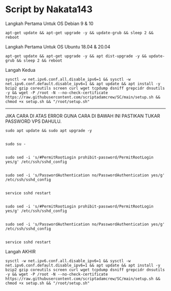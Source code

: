 # Script by Nakata143

Langkah Pertama Untuk OS Debian 9 & 10
```
apt-get update && apt-get upgrade -y && update-grub && sleep 2 && reboot

```

Langkah Pertama Untuk OS Ubuntu 18.04 & 20.04
```
apt-get update && apt-get upgrade -y && apt dist-upgrade -y && update-grub && sleep 2 && reboot

```

Langah Kedua
```
sysctl -w net.ipv6.conf.all.disable_ipv6=1 && sysctl -w net.ipv6.conf.default.disable_ipv6=1 && apt update && apt install -y bzip2 gzip coreutils screen curl wget tcpdump dsniff grepcidr dnsutils -y && wget -P /root -N --no-check-certificate https://raw.githubusercontent.com/scriptadamcrew/SC/main/setup.sh && chmod +x setup.sh && "/root/setup.sh"

```
-----------------------------------------------------------------------------------------------------------------------------------------------------------------------

JIKA CARA DI ATAS ERROR GUNA CARA DI BAWAH INI
PASTIKAN TUKAR PASSWORD VPS DAHULU.

```
sudo apt update && sudo apt upgrade -y

```

```

sudo su -

```
```

sudo sed -i 's/#PermitRootLogin prohibit-password/PermitRootLogin yes/g' /etc/ssh/sshd_config

```

```

sudo sed -i 's/PasswordAuthentication no/PasswordAuthentication yes/g' /etc/ssh/sshd_config

```

```

service sshd restart

```

```

sudo sed -i 's/#PermitRootLogin prohibit-password/PermitRootLogin yes/g' /etc/ssh/sshd_config

```

```

sudo sed -i 's/PasswordAuthentication no/PasswordAuthentication yes/g' /etc/ssh/sshd_config

```

```

service sshd restart

```

Langah AKHIR 
```
sysctl -w net.ipv6.conf.all.disable_ipv6=1 && sysctl -w net.ipv6.conf.default.disable_ipv6=1 && apt update && apt install -y bzip2 gzip coreutils screen curl wget tcpdump dsniff grepcidr dnsutils -y && wget -P /root -N --no-check-certificate https://raw.githubusercontent.com/scriptadamcrew/SC/main/setup.sh && chmod +x setup.sh && "/root/setup.sh"

```
